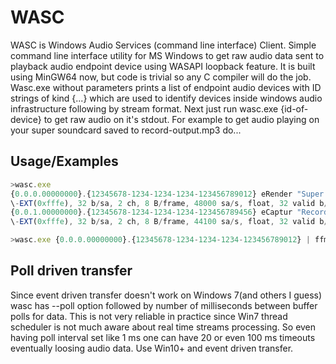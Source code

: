 # WASC
WASC is Windows Audio Services (command line interface) Client.
Simple command line interface utility for MS Windows to get raw audio data sent to playback audio endpoint device using WASAPI loopback feature.
It is built using MinGW64 now, but code is trivial so any C compiler will do the job.
Wasc.exe without parameters prints a list of endpoint audio devices with ID strings of kind {...} which are used to identify devices inside windows audio infrastructure following by stream format.
Next just run wasc.exe {id-of-device} to get raw audio on it's stdout.
For example to get audio playing on your super soundcard saved to record-output.mp3 do...

## Usage/Examples

```javascript
>wasc.exe
{0.0.0.00000000}.{12345678-1234-1234-1234-123456789012} eRender "Super Wave Out Device"
\-EXT(0xfffe), 32 b/sa, 2 ch, 8 B/frame, 48000 sa/s, float, 32 valid b/sa, ch mask=0x3, 3000 Kib/s
{0.0.1.00000000}.{12345678-1234-1234-1234-123456789456} eCaptur "Recording Mixer"
\-EXT(0xfffe), 32 b/sa, 2 ch, 8 B/frame, 44100 sa/s, float, 32 valid b/sa, ch mask=0x3, 2756 Kib/s

>wasc.exe {0.0.0.00000000}.{12345678-1234-1234-1234-123456789012} | ffmpeg -f f32le -ac 2 -ar 48000 -i pipe:0 -c:a libmp3lame -b:a 256k record-output.mp3
```
## Poll driven transfer
Since event driven transfer doesn't work on Windows 7(and others I guess) wasc has --poll option followed by number of milliseconds between buffer polls for data. This is not very reliable in practice since Win7 thread scheduler is not much aware about real time streams processing. So even having poll interval set like 1 ms one can have 20 or even 100 ms timeouts eventually loosing audio data. Use Win10+ and event driven transfer.
